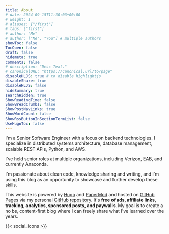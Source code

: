 ```yaml
---
title: About
# date: 2024-09-15T11:30:03+00:00
# weight: 1
# aliases: ["/first"]
# tags: ["first"]
# author: "Me"
# author: ["Me", "You"] # multiple authors
showToc: false
TocOpen: false
draft: false
hidemeta: true
comments: false
# description: "Desc Text."
# canonicalURL: "https://canonical.url/to/page"
disableHLJS: true # to disable highlightjs
disableShare: true
disableHLJS: false
hideSummary: true
searchHidden: true
ShowReadingTime: false
ShowBreadCrumbs: false
ShowPostNavLinks: true
ShowWordCount: false
ShowRssButtonInSectionTermList: false
UseHugoToc: false
---
```


I'm a Senior Software Engineer with a focus on backend technologies. I specialize in distributed systems architecture, database management, scalable REST APIs, Python, and AWS.

I've held senior roles at multiple organizations, including Verizon, EAB, and currently Anaconda.

I'm passionate about clean code, knowledge sharing and writing, and I'm using this blog as an opportunity to showcase and further develop these skills.

This website is powered by [Hugo](https://gohugo.io/) and [PaperMod](https://github.com/adityatelange/hugo-PaperMod) and hosted on [GitHub Pages](https://pages.github.com/) via my personal [GitHub repository](https://github.com/valinsky/blog). It's **free of ads, affiliate links, tracking, analytics, sponsored posts, and paywalls**. My goal is to create a no bs, content-first blog where I can freely share what I've learned over the years.

{{< social_icons >}}
